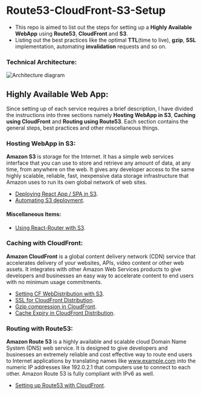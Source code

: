 # Route53-CloudFront-S3-Setup
- This repo is aimed to list out the steps for setting up a **Highly Available WebApp** using **Route53**, **CloudFront** and **S3**.
- Listing out the best practices like the optimal **TTL**(time to live), **gzip**, **SSL** implementation, automating **invalidation** requests and so on.

### Technical Architecture:
![Architecture diagram](https://raw.githubusercontent.com/lakshmantgld/route53-CloudFront-S3-Setup/master/readmeFiles/architecture.png)

## Highly Available Web App:
Since setting up of each service requires a brief description, I have divided the instructions into three sections namely **Hosting WebApp in S3**, **Caching using CloudFront** and **Routing using Route53**. Each section contains the general steps, best practices and other miscellaneous things.

### Hosting WebApp in S3:
**Amazon S3** is storage for the Internet. It has a simple web services interface that you can use to store and retrieve any amount of data, at any time, from anywhere on the web. It gives any developer access to the same highly scalable, reliable, fast, inexpensive data storage infrastructure that Amazon uses to run its own global network of web sites.

- [Deploying React App / SPA in S3](https://github.com/lakshmantgld/route53-CloudFront-S3-Setup/blob/master/readmeFiles/s3Setup.md).
- [Automating S3 deployment](https://github.com/lakshmantgld/route53-CloudFront-S3-Setup/blob/master/readmeFiles/s3Automation.md).

#### Miscellaneous Items:

- [Using React-Router with S3](https://github.com/lakshmantgld/route53-CloudFront-S3-Setup/blob/master/readmeFiles/reactRouterWithS3.md).

### Caching with CloudFront:
**Amazon CloudFront** is a global content delivery network (CDN) service that accelerates delivery of your websites, APIs, video content or other web assets. It integrates with other Amazon Web Services products to give developers and businesses an easy way to accelerate content to end users with no minimum usage commitments.

- [Setting CF WebDistribution with S3](https://github.com/lakshmantgld/route53-CloudFront-S3-Setup/blob/master/readmeFiles/cfWebDistribution.md).
- [SSL for CloudFront Distribution](https://github.com/lakshmantgld/route53-CloudFront-S3-Setup/blob/master/readmeFiles/SSLForCF.md).
- [Gzip compression in CloudFront](https://github.com/lakshmantgld/route53-CloudFront-S3-Setup/blob/master/readmeFiles/gzipInCF.md).
- [Cache Expiry in CloudFront Distribution](https://github.com/lakshmantgld/route53-CloudFront-S3-Setup/blob/master/readmeFiles/ttlInCF.md).

### Routing with Route53:
**Amazon Route 53** is a highly available and scalable cloud Domain Name System (DNS) web service. It is designed to give developers and businesses an extremely reliable and cost effective way to route end users to Internet applications by translating names like www.example.com into the numeric IP addresses like 192.0.2.1 that computers use to connect to each other. Amazon Route 53 is fully compliant with IPv6 as well.

- [Setting up Route53 with CloudFront](https://github.com/lakshmantgld/route53-CloudFront-S3-Setup/blob/master/readmeFiles/route53Setup.md).
